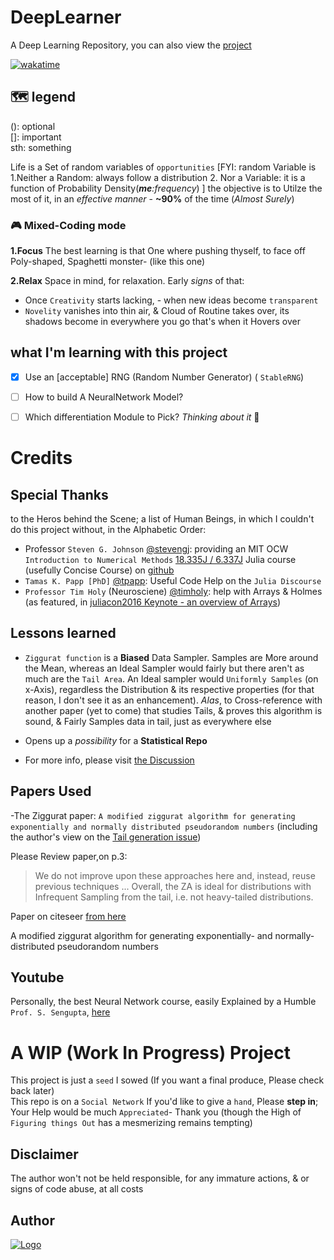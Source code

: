 # DeepLearner
A Deep Learning Repository, you can also view the [project](https://github.com/users/adamwillisXanax/projects/1/views/1)

[![wakatime](https://wakatime.com/badge/github/adamwillisXanax/DeepLearner.svg)](https://wakatime.com/badge/github/adamwillisXanax/DeepLearner)

## 🗺 legend
(): optional
<br />
[]: important
<br />
sth: something 
 

Life is a Set of random variables of `opportunities` 
[FYI: random Variable is 
1.Neither a Random: always follow a distribution
2. Nor a Variable: it is a function of Probability Density(_**me**:frequency_) 
]
the objective is to Utilze the most of it, in an _effective manner_ - __~90%__ of the time (_Almost Surely_) 

### 🎮 Mixed-Coding mode
**1.Focus**
The best learning is that One where pushing thyself, to face off Poly-shaped, Spaghetti monster- (like this one) 

**2.Relax**
Space in mind, for relaxation.
Early _signs_ of that: 
- Once `Creativity` starts lacking, - when new ideas become `transparent` 
- `Novelity` vanishes into thin air, & Cloud of Routine takes over, its shadows become in everywhere you go  that's when it Hovers over 

## what I'm learning with this project

- [x]  Use an [acceptable] RNG (Random Number Generator) ( `StableRNG`)

- [ ] How to build A NeuralNetwork Model?

- [ ] Which differentiation Module to Pick?
*Thinking about it* 🤔


# Credits

## Special Thanks
to the Heros behind the Scene; a list of Human Beings, in which I couldn't do this project without, 
in the Alphabetic Order:

- Professor `Steven G. Johnson` [@stevengj](https://github.com/stevengj): providing an MIT OCW `Introduction to Numerical Methods` [18.335J / 6.337J](https://ocw.mit.edu/courses/mathematics/18-335j-introduction-to-numerical-methods-spring-2019/)  Julia course (usefully Concise Course) on [github](https://github.com/mitmath/18335/tree/spring19)
- `Tamas K. Papp [PhD]` [@tpapp](https://github.com/tpapp): Useful Code Help  on the `Julia Discourse` 
- `Professor Tim Holy` (Neurosciene) [@timholy](https://github.com/timholy): help with Arrays & Holmes (as featured, in  [juliacon2016 Keynote - an overview of Arrays](https://www.youtube.com/watch?v=fl0g9tHeghA))


## Lessons learned 

- `Ziggurat function` is a **Biased** Data Sampler. Samples are More around the Mean, whereas an Ideal  Sampler would fairly 
but there aren't as much are  the `Tail Area`. An Ideal sampler would `Uniformly Samples` (on x-Axis), regardless the Distribution & its respective properties  (for that reason, I don't see it as an enhancement). _Alas_, to Cross-reference with another paper (yet to come) that studies Tails, & proves this algorithm is sound, & Fairly Samples data in tail, just as everywhere else

- Opens up a _possibility_ for a **Statistical Repo**
- For more info, please visit [the Discussion](https://github.com/adamwillisXanax/DeepLearner/discussions/12)

## Papers Used 

-The Ziggurat paper: `A modified ziggurat algorithm for generating exponentially and
normally distributed pseudorandom numbers` (including the author's view on the [Tail generation issue](https://github.com/adamwillisXanax/DeepLearner/discussions/12))

Please Review paper,on p.3:
>We do not improve upon these approaches here and, instead, reuse previous techniques
>...
>Overall, the ZA is ideal for distributions
>with Infrequent Sampling from the tail, i.e. not heavy-tailed distributions.

Paper on citeseer [from here](https://www.ncbi.nlm.nih.gov/pmc/articles/PMC4812161/pdf/nihms-717849.pdf)

A modified ziggurat algorithm for generating exponentially- and
normally-distributed pseudorandom numbers
## Youtube
Personally, the best Neural Network course, easily Explained by a Humble `Prof. S. Sengupta`, [here](https://www.youtube.com/watch?v=xbYgKoG4x2g&list=PL53BE265CE4A6C056)
# A WIP (Work In Progress) Project
This project is just a `seed` I sowed
(If you want a final produce, Please check back later)
<br/>
This repo is on a  `Social Network`
If you'd like to  give a `hand`,
Please **step in**; Your Help would be much `Appreciated`-  Thank you
(though the High of `Figuring things Out` has a mesmerizing remains tempting)

## Disclaimer
The author won't not be held responsible, for any immature actions, & or signs of code abuse, at all costs

## Author

[![Logo](https://github.com/adamwillisXanax/adamwillisXanax/blob/main/Assets/logo.png)
](https://github.com/adamwillisXanax/adamwillisXanax)
